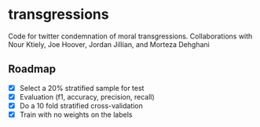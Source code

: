 # transgressions
Code for twitter condemnation of moral transgressions. Collaborations with Nour Ktiely, Joe Hoover, Jordan Jillian, and Morteza Dehghani


## Roadmap
- [x] Select a 20% stratified sample for test
- [x] Evaluation (f1, accuracy, precision, recall)
- [x] Do a 10 fold stratified cross-validation
- [x] Train with no weights on the labels
